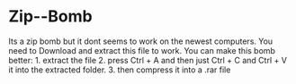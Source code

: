 # Zip--Bomb
Its a zip bomb but it dont seems to work on the newest computers.
You need to Download and extract this file to work.
You can make this bomb better:  1. extract the file
                                2. press Ctrl + A and then just Ctrl + C and Ctrl + V it into the extracted folder.
                                3. then compress it into a .rar file 
